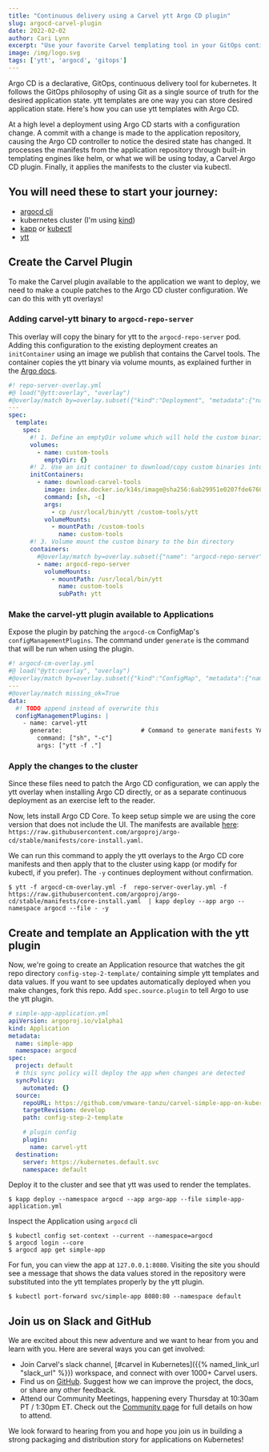 ```yaml
---
title: "Continuous delivery using a Carvel ytt Argo CD plugin"
slug: argocd-carvel-plugin
date: 2022-02-02
author: Cari Lynn
excerpt: "Use your favorite Carvel templating tool in your GitOps continuous delivery using the Carvel ytt Argo CD plugin."
image: /img/logo.svg
tags: ['ytt', 'argocd', 'gitops']
---
```


Argo CD is a declarative, GitOps, continuous delivery tool for kubernetes. It follows the GitOps philosophy of using Git as a single source of truth for the desired application state. ytt templates are one way you can store desired application state. Here's how you can use ytt templates with Argo CD.

At a high level a deployment using Argo CD starts with a configuration change. A commit with a change is made to the application repository, causing the Argo CD controller to notice the desired state has changed. It processes the manifests from the application repository through built-in templating engines like helm, or what we will be using today, a Carvel Argo CD plugin. Finally, it applies the manifests to the cluster via kubectl.

## You will need these to start your journey:
- [argocd cli](https://argo-cd.readthedocs.io/en/stable/getting_started/#2-download-argo-cd-cli)
- kubernetes cluster (I'm using [kind](https://kind.sigs.k8s.io/docs/user/quick-start/#installing-with-a-package-manager))
- [kapp](https://github.com/vmware-tanzu/carvel-kapp) or [kubectl](https://kubernetes.io/docs/tasks/tools/#kubectl)
- [ytt](https://github.com/vmware-tanzu/carvel-ytt)

## Create the Carvel Plugin
To make the Carvel plugin available to the application we want to deploy, we need to make a couple patches to the Argo CD cluster configuration. We can do this with ytt overlays!

### Adding carvel-ytt binary to `argocd-repo-server`
This overlay will copy the binary for ytt to the `argocd-repo-server` pod. Adding this configuration to the existing deployment creates an `initContainer` using an image we publish that contains the Carvel tools. The container copies the ytt binary via volume mounts, as explained further in the [Argo docs](https://argo-cd.readthedocs.io/en/stable/operator-manual/custom_tools/#adding-tools-via-volume-mounts).

```yaml
#! repo-server-overlay.yml
#@ load("@ytt:overlay", "overlay")
#@overlay/match by=overlay.subset({"kind":"Deployment", "metadata":{"name":"argocd-repo-server"}}), expects=1
---
spec:
  template:
    spec:
      #! 1. Define an emptyDir volume which will hold the custom binaries
      volumes:
        - name: custom-tools
          emptyDir: {}
      #! 2. Use an init container to download/copy custom binaries into the emptyDir
      initContainers:
        - name: download-carvel-tools
          image: index.docker.io/k14s/image@sha256:6ab29951e0207fde6760f6db227f218f20e875f45b22e8ca0ee06c0c8cab32cd
          command: [sh, -c]
          args:
            - cp /usr/local/bin/ytt /custom-tools/ytt
          volumeMounts:
            - mountPath: /custom-tools
              name: custom-tools
      #! 3. Volume mount the custom binary to the bin directory
      containers:
        #@overlay/match by=overlay.subset({"name": "argocd-repo-server"}), expects=1
        - name: argocd-repo-server
          volumeMounts:
            - mountPath: /usr/local/bin/ytt
              name: custom-tools
              subPath: ytt
```

### Make the carvel-ytt plugin available to Applications 
Expose the plugin by patching the `argocd-cm` ConfigMap's `configManagementPlugins`. The command under `generate` is the command that will be run when using the plugin. 

```yaml
#! argocd-cm-overlay.yml
#@ load("@ytt:overlay", "overlay")
#@overlay/match by=overlay.subset({"kind":"ConfigMap", "metadata":{"name":"argocd-cm"}})
---
#@overlay/match missing_ok=True
data:
  #! TODO append instead of overwrite this
  configManagementPlugins: |
    - name: carvel-ytt
      generate:                      # Command to generate manifests YAML
        command: ["sh", "-c"]
        args: ["ytt -f ."]
```

### Apply the changes to the cluster
Since these files need to patch the Argo CD configuration, we can apply the ytt overlay when installing Argo CD directly, or as a separate continuous deployment as an exercise left to the reader.

Now, lets install Argo CD Core. To keep setup simple we are using the core version that does not include the UI. The manifests are available [here](https://argo-cd.readthedocs.io/en/stable/getting_started/#1-install-argo-cd): `https://raw.githubusercontent.com/argoproj/argo-cd/stable/manifests/core-install.yaml`. 

We can run this command to apply the ytt overlays to the Argo CD core manifests and then apply that to the cluster using kapp (or modify for kubectl, if you prefer). The `-y` continues deployment without confirmation. 

```shell
$ ytt -f argocd-cm-overlay.yml -f  repo-server-overlay.yml -f https://raw.githubusercontent.com/argoproj/argo-cd/stable/manifests/core-install.yaml  | kapp deploy --app argo --namespace argocd --file - -y
```

## Create and template an Application with the ytt plugin
Now, we're going to create an Application resource that watches the git repo directory `config-step-2-template/` containing simple ytt templates and data values. If you want to see updates automatically deployed when you make changes, fork this repo. Add `spec.source.plugin` to tell Argo to use the ytt plugin. 

```yaml
# simple-app-application.yml
apiVersion: argoproj.io/v1alpha1
kind: Application
metadata:
  name: simple-app
  namespace: argocd
spec:
  project: default
  # this sync policy will deploy the app when changes are detected
  syncPolicy:
    automated: {}
  source:
    repoURL: https://github.com/vmware-tanzu/carvel-simple-app-on-kubernetes.git
    targetRevision: develop
    path: config-step-2-template

    # plugin config
    plugin:
      name: carvel-ytt
  destination:
    server: https://kubernetes.default.svc
    namespace: default
```
Deploy it to the cluster and see that ytt was used to render the templates. 
```shell
$ kapp deploy --namespace argocd --app argo-app --file simple-app-application.yml
```
Inspect the Application using `argocd` cli
```shell
$ kubectl config set-context --current --namespace=argocd
$ argocd login --core
$ argocd app get simple-app
```
For fun, you can view the app at `127.0.0.1:8080`. Visiting the site you should see a message that shows the data values stored in the repository were substituted into the ytt templates properly by the ytt plugin.
```shell
$ kubectl port-forward svc/simple-app 8080:80 --namespace default
```

## Join us on Slack and GitHub

We are excited about this new adventure and we want to hear from you and learn with you. Here are several ways you can get involved:

* Join Carvel's slack channel, [#carvel in Kubernetes]({{% named_link_url "slack_url" %}}) workspace, and connect with over 1000+ Carvel users.
* Find us on [GitHub](https://github.com/vmware-tanzu/carvel). Suggest how we can improve the project, the docs, or share any other feedback.
* Attend our Community Meetings, happening every Thursday at 10:30am PT / 1:30pm ET. Check out the [Community page](/community/) for full details on how to attend.

We look forward to hearing from you and hope you join us in building a strong packaging and distribution story for applications on Kubernetes!
